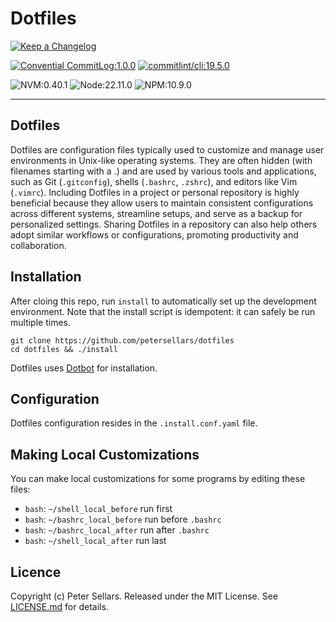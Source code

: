# Dotfiles

[![Keep a Changelog](https://img.shields.io/badge/keepachangelog-1.1.0-blue?logo=Keep%20A%20Changelog&logoColor=white&labelColor=%23E05735)
](https://keepachangelog.com/)

[![Convential CommitLog:1.0.0](https://img.shields.io/badge/convential%20commitlog-1.0.0-blue?logo=Conventional%20Commits&logoColor=white&labelColor=%23FE5196&link=https%3A%2F%2Fwww.conventionalcommits.org%2Fen%2Fv1.0.0%2F)](https://www.conventionalcommits.org/)
[![commitlint/cli:19.5.0](https://img.shields.io/badge/commitlint%2Fcli-19.5.0-blue?logo=commitlint&logoColor=white&labelColor=%23000000)](https://commitlint.js.org/)

![NVM:0.40.1](https://img.shields.io/badge/nvm-0.40.1-blue?labelColor=%23F4DD4B)
![Node:22.11.0](https://img.shields.io/badge/node-22.11.0-blue?logo=Node.js&logoColor=white&labelColor=%235FA04E)
![NPM:10.9.0](https://img.shields.io/badge/npm-10.9.0-blue?logo=npm&logoColor=white&logoSize=auto&labelColor=%23CB3837)

---

## Dotfiles
Dotfiles are configuration files typically used to customize and manage user environments in Unix-like operating systems. They are often hidden (with filenames starting with a .) and are used by various tools and applications, such as Git (`.gitconfig`), shells (`.bashrc`, `.zshrc`), and editors like Vim (`.vimrc`). Including Dotfiles in a project or personal repository is highly beneficial because they allow users to maintain consistent configurations across different systems, streamline setups, and serve as a backup for personalized settings. Sharing Dotfiles in a repository can also help others adopt similar workflows or configurations, promoting productivity and collaboration.

## Installation
After cloing this repo, run `install` to automatically set up the development environment. Note that the install script is idempotent: it can safely be run multiple times.

```
git clone https://github.com/petersellars/dotfiles
cd dotfiles && ./install
```

Dotfiles uses [Dotbot](https://github.com/anishathalye/dotbot) for installation.

## Configuration
Dotfiles configuration resides in the `.install.conf.yaml` file.

## Making Local Customizations
You can make local customizations for some programs by editing these files:

* `bash`: `~/shell_local_before` run first
* `bash`: `~/bashrc_local_before` run before `.bashrc`
* `bash`: `~/bashrc_local_after` run after `.bashrc`
* `bash`: `~/shell_local_after` run last

## Licence
Copyright (c) Peter Sellars. Released under the MIT License. See [LICENSE.md](./LICENSE.md) for details.
